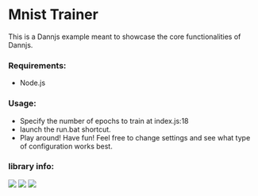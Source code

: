 # Mnist Trainer 

   This is a Dannjs example meant to showcase the core functionalities of Dannjs.

### Requirements:
* Node.js

### Usage:
* Specify the number of epochs to train at index.js:18
* launch the run.bat shortcut.
* Play around! Have fun! Feel free to change settings and see what type of configuration works best.

### library info:

<a href="https://dannjs.org"><img src="https://img.shields.io/badge/Dannjs-website-10?style=%22social%22"/></a> 
<a href="https://github.com/matiasvlevi/Dann/stargazers"><img src="https://img.shields.io/github/stars/matiasvlevi/dann?label=Stars&style=social"/></a> 
<a href="https://www.npmjs.com/package/dannjs"><img src="https://img.shields.io/npm/dt/dannjs?style=social"/></a> 

